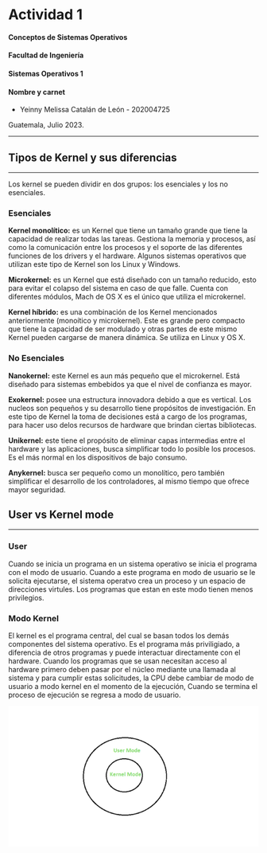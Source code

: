 # Actividad 1  
#### Conceptos de Sistemas Operativos 
#### Facultad de Ingeniería  
#### Sistemas Operativos 1

#### Nombre y carnet 
- Yeinny Melissa Catalán de León    - 202004725  

Guatemala, Julio 2023.  
___
  
## Tipos de Kernel y sus diferencias  
___
Los kernel se pueden dividir en dos grupos: los esenciales y los no esenciales.  

### Esenciales  
__Kernel monolítico:__ es un Kernel que tiene un tamaño grande que tiene la capacidad de realizar todas las tareas. Gestiona la memoria y procesos, así como la comunicación entre los procesos y el soporte de las diferentes funciones de los drivers y el hardware. Algunos sistemas operativos que utilizan este tipo de Kernel son los Linux y Windows.  

__Microkernel:__ es un Kernel que está diseñado con un tamaño reducido, esto para evitar el colapso del sistema en caso de que falle.  Cuenta con diferentes módulos, Mach de OS X es el único que utiliza el microkernel.  

__Kernel híbrido:__ es una combinación de los Kernel mencionados anteriormente (monoítico y microkernel). Este es grande pero compacto que tiene la capacidad de ser modulado y otras partes de este mismo Kernel pueden cargarse de manera dinámica. Se utiliza en Linux y OS X.

### No Esenciales  
__Nanokernel:__ este Kernel es aun más pequeño que el microkernel. Está diseñado para sistemas embebidos ya que el nivel de confianza es mayor. 

__Exokernel:__ posee una estructura innovadora debido a que es vertical. Los nucleos son pequeños y su desarrollo tiene propósitos de investigación. En este tipo de Kernel la toma de decisiones está a cargo de los programas, para hacer uso delos recursos de hardware que brindan ciertas bibliotecas.  

__Unikernel:__ este tiene el propósito de eliminar capas intermedias entre el hardware y las aplicaciones, busca simplificar todo lo posible los procesos. Es el más normal en los dispositivos de bajo consumo.

__Anykernel:__ busca ser pequeño como un monolítico, pero también simplificar el desarrollo de los controladores, al mismo tiempo que ofrece mayor seguridad.

## User vs Kernel mode  
___
### User
Cuando se inicia un programa en un sistema operativo se inicia el programa con el modo de usuario. Cuando a este programa en modo de usuario se le solicita ejecutarse, el sistema operatvo crea un proceso y un espacio de direcciones virtules. Los programas que estan en este modo tienen menos privilegios. 

### Modo Kernel
El kernel es el programa central, del cual se basan todos los demás componentes del sistema operativo. Es el programa más priviligiado, a diferencia de otros programas y puede interactuar directamente con el hardware. Cuando los programas que se usan necesitan acceso al hardware primero deben pasar por el núcleo mediante una llamada al sistema y para cumplir estas solicitudes, la CPU debe cambiar de modo de usuario a modo kernel en el momento de la ejecución, Cuando se termina el proceso de ejecución se regresa a modo de usuario. 

<img src="assets/img/userkernel.png" alt="img1"/>  